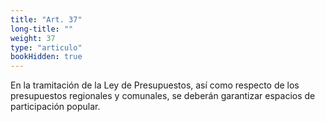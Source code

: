 ```yaml
---
title: "Art. 37"
long-title: ""
weight: 37
type: "articulo"
bookHidden: true
---
```

En la tramitación de la Ley de Presupuestos, así como respecto de los presupuestos regionales y comunales, se deberán garantizar espacios de participación popular.